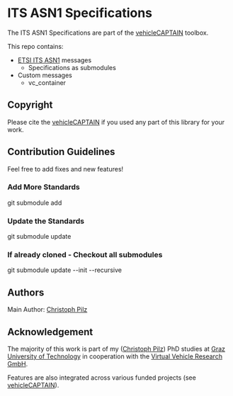 # ITS ASN1 Specifications

The ITS ASN1 Specifications are part of the [vehicleCAPTAIN](https://github.com/virtual-vehicle/vehicle_captain) toolbox.

This repo contains:

- [ETSI ITS ASN1](https://forge.etsi.org/rep/ITS/asn1) messages
  - Specifications as submodules
- Custom messages
  - vc_container

## Copyright

Please cite the [vehicleCAPTAIN](https://github.com/virtual-vehicle/vehicle_captain/blob/main/LITERATURE.md) if you used any part of this library for your work.

## Contribution Guidelines

Feel free to add fixes and new features!

### Add More Standards

git submodule add <Repo-Link>

### Update the Standards

git submodule update <Repo-Name>

### If already cloned - Checkout all submodules

git submodule update --init --recursive

## Authors

Main Author: [Christoph Pilz](https://github.com/MrMushroom)

## Acknowledgement

The majority of this work is part of my ([Christoph Pilz](https://www.researchgate.net/profile/Christoph-Pilz)) PhD studies at [Graz University of Technology](https://www.tugraz.at/home) in cooperation with the [Virtual Vehicle Research GmbH](https://www.v2c2.at/).

Features are also integrated across various funded projects (see [vehicleCAPTAIN](https://github.com/virtual-vehicle/vehicle_captain)).
